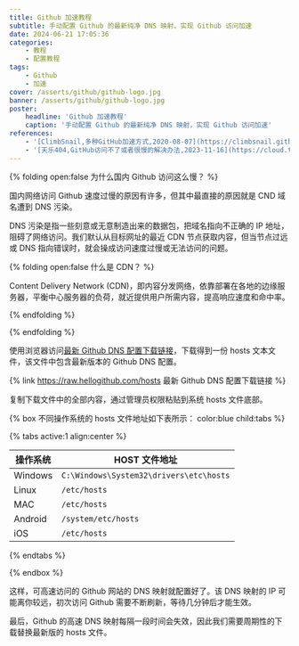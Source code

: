 ```yaml
---
title: Github 加速教程
subtitle: 手动配置 Github 的最新纯净 DNS 映射，实现 Github 访问加速
date: 2024-06-21 17:05:36
categories:
    - 教程
    - 配置教程
tags:
    - Github
    - 加速
cover: /asserts/github/github-logo.jpg
banner: /asserts/github/github-logo.jpg
poster:
    headline: 'Github 加速教程'
    caption: '手动配置 Github 的最新纯净 DNS 映射，实现 Github 访问加速'
references:
    - '[ClimbSnail,多种GitHub加速方式,2020-08-07](https://climbsnail.github.io/2020/GithubSpeed/)'
    - '[天乐404,GitHub访问不了或者很慢的解决办法,2023-11-16](https://cloud.tencent.com/developer/article/2359332)'
---
```


{% folding open:false 为什么国内 Github 访问这么慢？ %}

国内网络访问 Github 速度过慢的原因有许多，但其中最直接的原因就是 CND 域名遭到 DNS 污染。

DNS 污染是指一些刻意或无意制造出来的数据包，把域名指向不正确的 IP 地址，阻碍了网络访问。我们默认从目标网址的最近 CDN 节点获取内容，但当节点过远或 DNS 指向错误时，就会操成访问速度过慢或无法访问的问题。

{% folding open:false 什么是 CDN？ %}

Content Delivery Network (CDN)，即内容分发网络，依靠部署在各地的边缘服务器，平衡中心服务器的负荷，就近提供用户所需内容，提高响应速度和命中率。

{% endfolding %}

{% endfolding %}

使用浏览器访问[最新 Github DNS 配置下载链接](https://raw.hellogithub.com/hosts)，下载得到一份 hosts 文本文件，该文件中包含最新版本的 Github DNS 配置。

{% link https://raw.hellogithub.com/hosts 最新 Github DNS 配置下载链接 %}

复制下载文件中的全部内容，通过管理员权限粘贴到系统 hosts 文件底部。

{% box 不同操作系统的 hosts 文件地址如下表所示： color:blue child:tabs %}

{% tabs active:1 align:center %}

<!-- tab 系统 HOST 文件地址 -->
| 操作系统 | HOST 文件地址 |
| --- | --- |
| Windows | `C:\Windows\System32\drivers\etc\hosts` |
| Linux | `/etc/hosts` |
| MAC | `/etc/hosts` |
| Android | `/system/etc/hosts` |
| iOS | `/etc/hosts` |

{% endtabs %}

{% endbox %}

这样，可高速访问的 Github 网站的 DNS 映射就配置好了。该 DNS 映射的 IP 可能离你较远，初次访问 Github 需要不断刷新，等待几分钟后才能生效。

最后，Github 的高速 DNS 映射每隔一段时间会失效，因此我们需要周期性的下载替换最新版的 hosts 文件。

